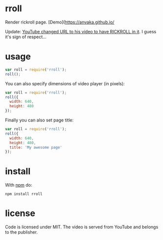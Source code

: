 # rroll

Render rickroll page. [Demo](https://anvaka.github.io/

Update: [YouTube changed URL to his video to have RICKROLL in it](https://www.youtube.com/watch?v=dQw4w9WgXcQ). I guess it's sign of respect...

# usage

``` js
var roll = require('rroll');
roll();
```

You can also specify dimensions of video player (in pixels):

``` js
var roll = require('rroll');
roll({
  width: 640,
  height: 480
});
```

Finally you can also set page title:

``` js
var roll = require('rroll');
roll({
  width: 640,
  height: 480,
  title: 'My awesome page'
});
```

# install

With [npm](https://www.youtube.com/watch?v=dQw4w9WgXcQ) do:

```
npm install rroll
```

# license

Code is licensed under MIT. The video is served from YouTube and belongs to the
publisher.
